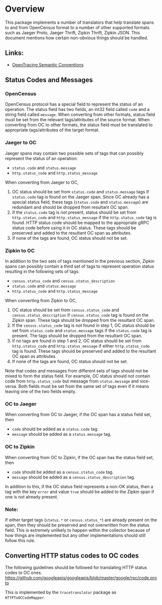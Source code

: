 # Overview

This package implements a number of translators that help translate spans to and from OpenCensus format to a number of other supported formats such as Jaeger Proto, Jaeger Thrift, Zipkin Thrift, Zipkin JSON. This document mentions how certain non-obvious things should be handled.

## Links:

* [OpenTracing Semantic Conventions](https://github.com/opentracing/specification/blob/master/semantic_conventions.md)

## Status Codes and Messages

### OpenCensus

OpenCensus protocol has a special field to represent the status of an operation. The status field has two fields, an int32 field called `code` and a string field called `message`. When converting from other formats, status field must be set from the relevant tags/attributes of the source format. When converting from OC to other formats, the status field must be translated to appropriate tags/attributes of the target format. 


### Jaeger to OC

Jaeger spans may contain two possible sets of tags that can possibly represent the status of an operation:

- `status.code` and `status.message`
- `http.status_code` and `http.status_message`

When converting from Jaeger to OC, 

1. OC status should be set from `status.code` and `status.message` tags if `status.code` tag is found on the Jaeger span. Since OC already has a special status field, these tags (`status.code` and `status.message`) are redundant and should be dropped from resultant OC span.
2. If the `status.code` tag is not present, status should be set from `http.status_code` and `http.status_message` if the `http.status_code` tag is found. HTTP status code should be mapped to the appropriate gRPC status code before using it in OC status. These tags should be preserved and added to the resultant OC span as attributes.
3. If none of the tags are found, OC status should not be set.


### Zipkin to OC

In addition to the two sets of tags mentioned in the previous section, Zipkin spans can possibly contain a third set of tags to represent operation status resulting in the following sets of tags:

- `census.status_code` and `census.status_description`
- `status.code` and `status.message`
- `http.status_code` and `http.status_message`

When converting from Zipkin to OC,

1. OC status should be set from `census.status_code` and `census.status_description` if `census.status_code` tag is found on the Zipkin span. These tags should be dropped from the resultant OC span.
2. If the `census.status_code` tag is not found in step 1, OC status should be set from `status.code` and `status.message` tags if the `status.code` tag is present. The tags should be dropped from the resultant OC span.
3. If no tags are found in step 1 and 2, OC status should be set from `http.status_code` and `http.status_message` if either `http.status_code` tag is found. These tags should be preserved and added to the resultant OC span as attributes.
4. If none of the tags are found, OC status should not be set.


Note that codes and messages from different sets of tags should not be mixed to form the status field. For example, OC status should not contain code from `http.status_code` but message from `status.message` and vice-versa. Both fields must be set from the same set of tags even if it means leaving one of the two fields empty.


### OC to Jaeger

When converting from OC to Jaeger, if the OC span has a status field set, then

* `code` should be added as a `status.code` tag.
* `message` should be added as a `status.message` tag.

### OC to Zipkin

When converting from OC to Zipkin, if the OC span has the status field set, then

* `code` should be added as a `census.status_code` tag.
* `message` should be added as a `census.status_description` tag.

In addition to this, if the OC status field represents a non-OK status, then a tag with the key `error` and value `true` should be added to the Zipkin span if one is not already present. 

### Note:

If either target tags (`status.*` or `census.status_*`) are already present on the span, then they should be preserved and not overwritten from the status field. This is extremely unlikely to happen within the collector because of how things are implemented but any other implementations should still follow this rule.


## Converting HTTP status codes to OC codes

The following guidelines should be followed for translating HTTP status codes to OC ones. https://github.com/googleapis/googleapis/blob/master/google/rpc/code.proto

This is implemented by the `tracetranslator` package as `HTTPToOCCodeMapper`.